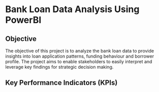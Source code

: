 # Bank Loan Data Analysis Using PowerBI 

## Objective

The objective of this project is to analyze the bank loan data to provide insights into loan application patterns, funding behaviour and borrower profile. The project aims to enable stakeholders to easily interpret and leverage key findings for strategic decision making.  

## Key Performance Indicators (KPIs)


